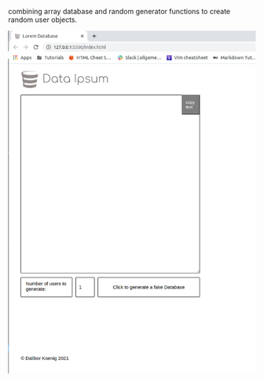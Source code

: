 combining array database and random generator functions to create random user objects.

![Screenshot](assets/Screenshot.png)
